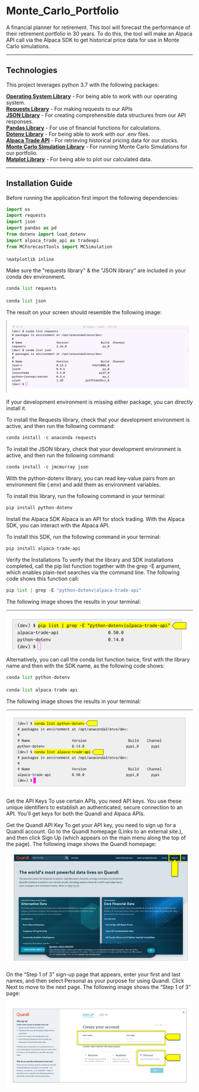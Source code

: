 # Monte_Carlo_Portfolio
A financial planner for retirement. This tool will forecast the performance of their retirement portfolio in 30 years. To do this, the tool will make an Alpaca API call via the Alpaca SDK to get historical price data for use in Monte Carlo simulations.

----------

## Technologies
This project leverages python 3.7 with the following packages:

**[Operating System Library](https://docs.python.org/3/library/os.html)** - For being able to work with our operating system.<br>
**[Requests Library](https://pypi.org/project/requests/)** - For making requests to our APIs<br>
**[JSON Library](https://www.json.org/json-en.html)** - For creating comprehensible data structures from our API responses.<br>
**[Pandas Library](https://pandas.pydata.org/)** - For use of financial functions for calculations.<br>
**[Dotenv Library](https://pypi.org/project/python-dotenv/)** - For being able to work with our .env files.<br>
**[Alpaca Trade API](https://alpaca.markets/docs/)** - For retrieving historical pricing data for our stocks.<br>
**[Monte Carlo Simulation Library](https://umn.bootcampcontent.com/SVivanco/valhalla/blob/491913853a10bb86a912f102ef3fb26746a2e6ec/code/MCForecastTools.py)** - For running Monte Carlo Simulations for our portfolio.<br>
**[Matplot Library](https://matplotlib.org/)** - For being able to plot our calculated data.

----------

## Installation Guide

Before running the application first import the following dependencies:

```python
import os
import requests
import json
import pandas as pd
from dotenv import load_dotenv
import alpaca_trade_api as tradeapi
from MCForecastTools import MCSimulation

%matplotlib inline
```

Make sure the "requests library" & the "JSON library" are included in your conda dev environment.

```python
conda list requests

conda list json
```
The result on your screen should resemble the following image:

![Requests/JSON Verification](requests_json_image.png)

If your development environment is missing either package, you can directly install it.

To install the Requests library, check that your development environment is active, and then run the following command:

```python
conda install -c anaconda requests
```

To install the JSON library, check that your development environment is active, and then run the following command:

```python
conda install -c jmcmurray json
```

With the python-dotenv library, you can read key-value pairs from an environment file (.env) and add them as environment variables.

To install this library, run the following command in your terminal:

```python
pip install python-dotenv
```

Install the Alpaca SDK
Alpaca is an API for stock trading. With the Alpaca SDK, you can interact with the Alpaca API.

To install this SDK, run the following command in your terminal:

```python
pip install alpaca-trade-api
```

Verify the Installations
To verify that the library and SDK installations completed, call the pip list function together with the grep -E argument, which enables plain-text searches via the command line. The following code shows this function call:

```python
pip list | grep -E "python-dotenv|alpaca-trade-api"
```

The following image shows the results in your terminal:

![Alpaca Installation Verification](alpaca_verification.png)

Alternatively, you can call the conda list function twice, first with the library name and then with the SDK name, as the following code shows:

```python
conda list python-dotenv

conda list alpaca-trade-api
```

The following image shows the results in your terminal:

![Alpaca Installation Verification](alpaca_two_verification.png)

Get the API Keys
To use certain APIs, you need API keys. You use these unique identifiers to establish an authenticated, secure connection to an API. You'll get keys for both the Quandl and Alpaca APIs.

Get the Quandl API Key
To get your API key, you need to sign up for a Quandl account. Go to the Quandl homepage (Links to an external site.), and then click Sign Up (which appears on the main menu along the top of the page). The following image shows the Quandl homepage:

![Quandal Home Page](quandl_home_page.png)

On the “Step 1 of 3” sign-up page that appears, enter your first and last names, and then select Personal as your purpose for using Quandl. Click Next to move to the next page. The following image shows the “Step 1 of 3” page:

![Quandl Signup Page 1](quandl_page_one.png)
